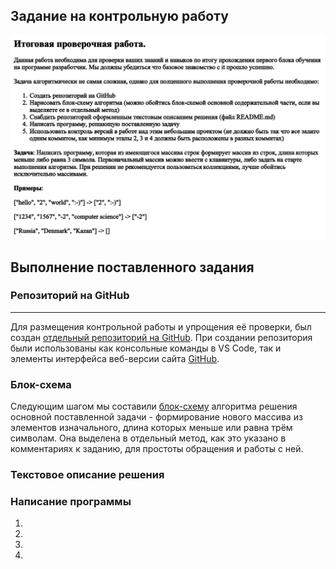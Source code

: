 ## Задание на контрольную работу
![Здесь находится задание](/controlwork.png "Задание")
## Выполнение поставленного задания
### Репозиторий на GitHub
-------------------------
Для размещения контрольной работы и упрощения её проверки, был создан [отдельный репозиторий на GitHub](https://github.com/lustfool/ControlWork "Мой репозиторий"). При создании репозитория были использованы как консольные команды в VS Code, так и элементы интерфейса веб-версии сайта [GitHub](https://github.com "Cайт GitHub").
### Блок-схема
Следующим шагом мы составили [блок-схему](https://github.com/lustfool/ControlWork/blob/main/blockscheme.drawio.png "Блок схема") алгоритма решения основной поставленной задачи - формирование нового массива из элементов изначального, длина которых меньше или равна трём символам. Она выделена в отдельный метод, как это указано в комментариях к заданию, для простоты обращения и работы с ней.
### Текстовое описание решения

### Написание программы
 1.
 2. 
 3.
 4.
 